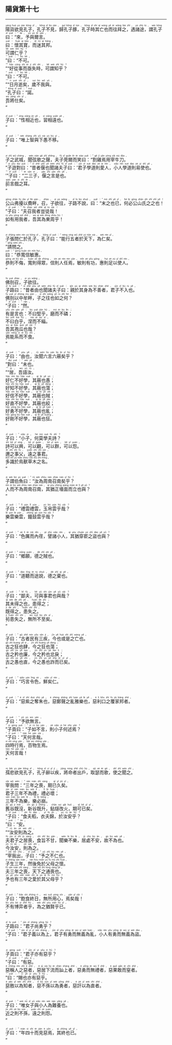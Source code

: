 ## 陽貨第十七
---
<div>

<p>
<ruby><rb> 陽貨欲見孔子，孔子不見，歸孔子豚，孔子時其亡也而往拜之，遇諸途，謂孔子曰：“來，予與爾言。 </rb> <rt>yáng  huò  yù  jiàn  kǒng  zǐ ， kǒng  zǐ  bù  jiàn ， guī  kǒng  zǐ  tún ， kǒng  zǐ  shí  qí  wáng  yě  ér  wǎng  bài  zhī ， yù  zhū  tú ， wèi  kǒng  zǐ  yuē ：“ lái ， yǔ  yǔ  ěr  yán 。</rt></ruby><BR>
<ruby><rb> 曰：懷其寶，而迷其邦。 </rb> <rt>yuē ： huái  qí  bǎo ， ér  mí  qí  bāng 。</rt></ruby><BR>
<ruby><rb> 可謂仁乎？ </rb> <rt>kě  wèi  rén  hū ？</rt></ruby><BR>
<ruby><rb> ”曰：“不可。 </rb> <rt>” yuē ：“ bù  kě 。</rt></ruby><BR>
<ruby><rb> ”“好從事而亟失時，可謂知乎？ </rb> <rt>”“ hǎo  cóng  shì  ér  jí  shī  shí ， kě  wèi  zhī  hū ？</rt></ruby><BR>
<ruby><rb> ”曰：“不可。 </rb> <rt>” yuē ：“ bù  kě 。</rt></ruby><BR>
<ruby><rb> ”“日月逝矣，歲不我與。 </rb> <rt>”“ rì  yuè  shì  yǐ ， suì  bù  wǒ  yǔ 。</rt></ruby><BR>
<ruby><rb> ”孔子曰：“諾。 </rb> <rt>” kǒng  zǐ  yuē ：“ nuò 。</rt></ruby><BR>
<ruby><rb> 吾將仕矣。 </rb> <rt>wú  jiāng  shì  yǐ 。</rt></ruby><BR>
<ruby><rb> ” </rb> <rt>”</rt></ruby><BR></P>

<p>
<ruby><rb> 子曰：“性相近也，習相遠也。 </rb> <rt>zǐ  yuē ：“ xìng  xiāng  jìn  yě ， xí  xiāng  yuǎn  yě 。</rt></ruby><BR>
<ruby><rb> ” </rb> <rt>”</rt></ruby><BR></P>

<p>
<ruby><rb> 子曰：“唯上智與下愚不移。 </rb> <rt>zǐ  yuē ：“ wéi  shàng  zhì  yǔ  xià  yú  bù  yí 。</rt></ruby><BR>
<ruby><rb> ” </rb> <rt>”</rt></ruby><BR></P>

<p>
<ruby><rb> 子之武城，聞弦歌之聲，夫子莞爾而笑曰：“割雞焉用宰牛刀。 </rb> <rt>zi  zhī  wǔ  chéng ， wén  xián  gē  zhī  shēng ， fū  zǐ  guǎn  ěr  ér  xiào  yuē ：“ gē  jī  yān  yòng  zǎi  niú  dāo 。</rt></ruby><BR>
<ruby><rb> ”子遊對曰：“昔者偃也聞諸夫子曰：’君子學道則愛人，小人學道則易使也。 </rb> <rt>” zi  yóu  duì  yuē ：“ xī  zhě  yǎn  yě  wén  zhū  fū  zǐ  yuē ：’ jūn  zǐ  xué  dào  zé  ài  rén ， xiǎo  rén  xué  dào  zé  yì  shǐ  yě 。</rt></ruby><BR>
<ruby><rb> ’”子曰：“二三子，偃之言是也。 </rb> <rt>’” zǐ  yuē ：“ èr  sān  zi ， yǎn  zhī  yán  shì  yě 。</rt></ruby><BR>
<ruby><rb> 前言戲之耳。 </rb> <rt>qián  yán  xì  zhī  ěr 。</rt></ruby><BR>
<ruby><rb> ” </rb> <rt>”</rt></ruby><BR></P>

<p>
<ruby><rb> 公山弗擾以費畔，召，子欲往，子路不說，曰：“末之也已，何必公山氏之之也！ </rb> <rt>gōng  shān  fú  rǎo  yǐ  fèi  pàn ， zhào ， zi  yù  wǎng ， zǐ  lù  bù  shuō ， yuē ：“ mò  zhī  yě  yǐ ， hé  bì  gōng  shān  shì  zhī  zhī  yě ！</rt></ruby><BR>
<ruby><rb> ”子曰：“夫召我者豈徒哉！ </rb> <rt>” zǐ  yuē ：“ fū  zhào  wǒ  zhě  qǐ  tú  zāi ！</rt></ruby><BR>
<ruby><rb> 如有用我者，吾其為東周乎！ </rb> <rt>rú  yǒu  yòng  wǒ  zhě ， wú  qí  wèi  dōng  zhōu  hū ！</rt></ruby><BR>
<ruby><rb> ” </rb> <rt>”</rt></ruby><BR></P>

<p>
<ruby><rb> 子張問仁於孔子，孔子曰：“能行五者於天下，為仁矣。 </rb> <rt>zi  zhāng  wèn  rén  yú  kǒng  zǐ ， kǒng  zǐ  yuē ：“ néng  xíng  wǔ  zhě  yú  tiān  xià ， wèi  rén  yǐ 。</rt></ruby><BR>
<ruby><rb> ”請問之。 </rb> <rt>” qǐng  wèn  zhī 。</rt></ruby><BR>
<ruby><rb> 曰：“恭寬信敏惠。 </rb> <rt>yuē ：“ gōng  kuān  xìn  mǐn  huì 。</rt></ruby><BR>
<ruby><rb> 恭則不侮，寬則得眾，信則人任焉，敏則有功，惠則足以使人。 </rb> <rt>gōng  zé  bù  wǔ ， kuān  zé  dé  zhòng ， xìn  zé  rén  rèn  yān ， mǐn  zé  yǒu  gōng ， huì  zé  zú  yǐ  shǐ  rén 。</rt></ruby><BR>
<ruby><rb> ” </rb> <rt>”</rt></ruby><BR></P>

<p>
<ruby><rb> 佛刖召，子欲往。 </rb> <rt>fú  yuè  zhào ， zi  yù  wǎng 。</rt></ruby><BR>
<ruby><rb> 子路曰：“昔者由也聞諸夫子曰：親於其身為不善者，君子不入也。 </rb> <rt>zǐ  lù  yuē ：“ xī  zhě  yóu  yě  wén  zhū  fū  zǐ  yuē ： qīn  yú  qí  shēn  wèi  bù  shàn  zhě ， jūn  zǐ  bù  rù  yě 。</rt></ruby><BR>
<ruby><rb> 佛刖以中牟畔，子之往也如之何？ </rb> <rt>fú  yuè  yǐ  zhōng  mù  pàn ， zi  zhī  wǎng  yě  rú  zhī  hé ？</rt></ruby><BR>
<ruby><rb> ”子曰：“然。 </rb> <rt>” zǐ  yuē ：“ rán 。</rt></ruby><BR>
<ruby><rb> 有是言也：不曰堅乎，磨而不磷； </rb> <rt>yǒu  shì  yán  yě ： bù  yuē  jiān  hū ， mó  ér  bù  lín ；</rt></ruby><BR>
<ruby><rb> 不曰白乎，涅而不緇。 </rb> <rt>bù  yuē  bái  hū ， niè  ér  bù  zī 。</rt></ruby><BR>
<ruby><rb> 吾其孢瓜也哉？ </rb> <rt>wú  qí  bāo  guā  yě  zāi ？</rt></ruby><BR>
<ruby><rb> 焉能系而不食。 </rb> <rt>yān  néng  xì  ér  bù  shí 。</rt></ruby><BR>
<ruby><rb> ” </rb> <rt>”</rt></ruby><BR></P>

<p>
<ruby><rb> 子曰：“由也，汝聞六言六蔽矣乎？ </rb> <rt>zǐ  yuē ：“ yóu  yě ， rǔ  wén  liù  yán  liù  bì  yǐ  hū ？</rt></ruby><BR>
<ruby><rb> ”對曰：“未也。 </rb> <rt>” duì  yuē ：“ wèi  yě 。</rt></ruby><BR>
<ruby><rb> ”“居，吾語汝。 </rb> <rt>”“ jū ， wú  yǔ  rǔ 。</rt></ruby><BR>
<ruby><rb> 好仁不好學，其蔽也愚； </rb> <rt>hǎo  rén  bù  hǎo  xué ， qí  bì  yě  yú ；</rt></ruby><BR>
<ruby><rb> 好知不好學，其蔽也蕩； </rb> <rt>hǎo  zhī  bù  hǎo  xué ， qí  bì  yě  dàng ；</rt></ruby><BR>
<ruby><rb> 好信不好學，其蔽也賊； </rb> <rt>hǎo  xìn  bù  hǎo  xué ， qí  bì  yě  zéi ；</rt></ruby><BR>
<ruby><rb> 好直不好學，其蔽也絞； </rb> <rt>hǎo  zhí  bù  hǎo  xué ， qí  bì  yě  jiǎo ；</rt></ruby><BR>
<ruby><rb> 好勇不好學，其蔽也亂； </rb> <rt>hǎo  yǒng  bù  hǎo  xué ， qí  bì  yě  luàn ；</rt></ruby><BR>
<ruby><rb> 好剛不好學，其蔽也狂。 </rb> <rt>hǎo  gāng  bù  hǎo  xué ， qí  bì  yě  kuáng 。</rt></ruby><BR>
<ruby><rb> ” </rb> <rt>”</rt></ruby><BR></P>

<p>
<ruby><rb> 子曰：“小子，何莫學夫詩？ </rb> <rt>zǐ  yuē ：“ xiǎo  zi ， hé  mò  xué  fū  shī ？</rt></ruby><BR>
<ruby><rb> 詩可以興，可以觀，可以群，可以怨。 </rb> <rt>shī  kě  yǐ  xìng ， kě  yǐ  guān ， kě  yǐ  qún ， kě  yǐ  yuàn 。</rt></ruby><BR>
<ruby><rb> 邇之事父，遠之事君。 </rb> <rt>ěr  zhī  shì  fù ， yuǎn  zhī  shì  jūn 。</rt></ruby><BR>
<ruby><rb> 多識於鳥獸草木之名。 </rb> <rt>duō  shí  yú  niǎo  shòu  cǎo  mù  zhī  míng 。</rt></ruby><BR>
<ruby><rb> ” </rb> <rt>”</rt></ruby><BR></P>

<p>
<ruby><rb> 子謂伯魚曰：“汝為周南召南矣乎？ </rb> <rt>zi  wèi  bó  yú  yuē ：“ rǔ  wèi  zhōu  nán  zhào  nán  yǐ  hū ？</rt></ruby><BR>
<ruby><rb> 人而不為周南召南，其猶正墻面而立也與？ </rb> <rt>rén  ér  bù  wèi  zhōu  nán  zhào  nán ， qí  yóu  zhèng  qiáng  miàn  ér  lì  yě  yǔ ？</rt></ruby><BR>
<ruby><rb> ” </rb> <rt>”</rt></ruby><BR></P>

<p>
<ruby><rb> 子曰：“禮雲禮雲，玉帛雲乎哉？ </rb> <rt>zǐ  yuē ：“ lǐ  yún  lǐ  yún ， yù  bó  yún  hū  zāi ？</rt></ruby><BR>
<ruby><rb> 樂雲樂雲，鐘鼓雲乎哉？ </rb> <rt>lè  yún  lè  yún ， zhōng  gǔ  yún  hū  zāi ？</rt></ruby><BR>
<ruby><rb> ” </rb> <rt>”</rt></ruby><BR></P>

<p>
<ruby><rb> 子曰：“色厲而內荏，譬諸小人，其猶穿窬之盜也與？ </rb> <rt>zǐ  yuē ：“ sè  lì  ér  nèi  rěn ， pì  zhū  xiǎo  rén ， qí  yóu  chuān  yú  zhī  dào  yě  yǔ ？</rt></ruby><BR>
<ruby><rb> ” </rb> <rt>”</rt></ruby><BR></P>

<p>
<ruby><rb> 子曰：“鄉願，德之賊也。 </rb> <rt>zǐ  yuē ：“ xiāng  yuàn ， dé  zhī  zéi  yě 。</rt></ruby><BR>
<ruby><rb> ” </rb> <rt>”</rt></ruby><BR></P>

<p>
<ruby><rb> 子曰：“道聽而途說，德之棄也。 </rb> <rt>zǐ  yuē ：“ dào  tīng  ér  tú  shuō ， dé  zhī  qì  yě 。</rt></ruby><BR>
<ruby><rb> ” </rb> <rt>”</rt></ruby><BR></P>

<p>
<ruby><rb> 子曰：“鄙夫，可與事君也與哉？ </rb> <rt>zǐ  yuē ：“ bǐ  fū ， kě  yǔ  shì  jūn  yě  yǔ  zāi ？</rt></ruby><BR>
<ruby><rb> 其未得之也，患得之； </rb> <rt>qí  wèi  dé  zhī  yě ， huàn  dé  zhī ；</rt></ruby><BR>
<ruby><rb> 既得之，患失之。 </rb> <rt>jì  dé  zhī ， huàn  shī  zhī 。</rt></ruby><BR>
<ruby><rb> 茍患失之，無所不至矣。 </rb> <rt>jì  huàn  shī  zhī ， wú  suǒ  bù  zhì  yǐ 。</rt></ruby><BR>
<ruby><rb> ” </rb> <rt>”</rt></ruby><BR></P>

<p>
<ruby><rb> 子曰：“古者民有三疾，今也或是之亡也。 </rb> <rt>zǐ  yuē ：“ gǔ  zhě  mín  yǒu  sān  jí ， jīn  yě  huò  shì  zhī  wáng  yě 。</rt></ruby><BR>
<ruby><rb> 古之狂也肆，今之狂也蕩； </rb> <rt>gǔ  zhī  kuáng  yě  sì ， jīn  zhī  kuáng  yě  dàng ；</rt></ruby><BR>
<ruby><rb> 古之矜也廉，今之矜也忿戾； </rb> <rt>gǔ  zhī  jīn  yě  lián ， jīn  zhī  jīn  yě  fèn  lì ；</rt></ruby><BR>
<ruby><rb> 古之愚也直，今之愚也詐而已矣。 </rb> <rt>gǔ  zhī  yú  yě  zhí ， jīn  zhī  yú  yě  zhà  ér  yǐ  yǐ 。</rt></ruby><BR>
<ruby><rb> ” </rb> <rt>”</rt></ruby><BR></P>

<p>
<ruby><rb> 子曰：“巧言令色，鮮矣仁。 </rb> <rt>zǐ  yuē ：“ qiǎo  yán  lìng  sè ， xiān  yǐ  rén 。</rt></ruby><BR>
<ruby><rb> ” </rb> <rt>”</rt></ruby><BR></P>

<p>
<ruby><rb> 子曰：“惡紫之奪朱也，惡鄭聲之亂雅樂也，惡利口之覆家邦者。 </rb> <rt>zǐ  yuē ：“ è  zǐ  zhī  duó  zhū  yě ， è  zhèng  shēng  zhī  luàn  yǎ  lè  yě ， è  lì  kǒu  zhī  fù  jiā  bāng  zhě 。</rt></ruby><BR>
<ruby><rb> ” </rb> <rt>”</rt></ruby><BR></P>

<p>
<ruby><rb> 子曰：“予欲無言。 </rb> <rt>zǐ  yuē ：“ yǔ  yù  wú  yán 。</rt></ruby><BR>
<ruby><rb> ”子貢曰：“子如不言，則小子何述焉？ </rb> <rt>” zi  gòng  yuē ：“ zi  rú  bù  yán ， zé  xiǎo  zi  hé  shù  yān ？</rt></ruby><BR>
<ruby><rb> ”子曰：“天何言哉。 </rb> <rt>” zǐ  yuē ：“ tiān  hé  yán  zāi 。</rt></ruby><BR>
<ruby><rb> 四時行焉，百物生焉。 </rb> <rt>sì  shí  xíng  yān ， bǎi  wù  shēng  yān 。</rt></ruby><BR>
<ruby><rb> 天何言哉！ </rb> <rt>tiān  hé  yán  zāi ！</rt></ruby><BR>
<ruby><rb> ” </rb> <rt>”</rt></ruby><BR></P>

<p>
<ruby><rb> 孺悲欲見孔子，孔子辭以疾，將命者出戶，取瑟而歌，使之聞之。 </rb> <rt>rú  bēi  yù  jiàn  kǒng  zǐ ， kǒng  zǐ  cí  yǐ  jí ， jiāng  mìng  zhě  chū  hù ， qǔ  sè  ér  gē ， shǐ  zhī  wén  zhī 。</rt></ruby><BR></P>

<p>
<ruby><rb> 宰我問：“三年之喪，期已久矣。 </rb> <rt>zǎi  wǒ  wèn ：“ sān  nián  zhī  sàng ， qī  yǐ  jiǔ  yǐ 。</rt></ruby><BR>
<ruby><rb> 君子三年不為禮，禮必壞； </rb> <rt>jūn  zǐ  sān  nián  bù  wèi  lǐ ， lǐ  bì  huài ；</rt></ruby><BR>
<ruby><rb> 三年不為樂，樂必崩。 </rb> <rt>sān  nián  bù  wèi  lè ， lè  bì  bēng 。</rt></ruby><BR>
<ruby><rb> 舊谷既沒，新谷既升，鉆燧改火，期可已矣。 </rb> <rt>jiù  gǔ  jì  méi ， xīn  gǔ  jì  shēng ， chān  suì  gǎi  huǒ ， qī  kě  yǐ  yǐ 。</rt></ruby><BR>
<ruby><rb> ”子曰：“食夫稻，衣夫錦，於汝安乎？ </rb> <rt>” zǐ  yuē ：“ shí  fū  dào ， yī  fū  jǐn ， yú  rǔ  ān  hū ？</rt></ruby><BR>
<ruby><rb> ”曰：“安。 </rb> <rt>” yuē ：“ ān 。</rt></ruby><BR>
<ruby><rb> ”“汝安則為之。 </rb> <rt>”“ rǔ  ān  zé  wèi  zhī 。</rt></ruby><BR>
<ruby><rb> 夫君子之居喪，食旨不甘，聞樂不樂，居處不安，故不為也。 </rb> <rt>fū  jūn  zǐ  zhī  jū  sàng ， shí  zhǐ  bù  gān ， wén  lè  bù  lè ， jū  chù  bù  ān ， gù  bù  wèi  yě 。</rt></ruby><BR>
<ruby><rb> 今汝安，則為之。 </rb> <rt>jīn  rǔ  ān ， zé  wèi  zhī 。</rt></ruby><BR>
<ruby><rb> ”宰我出，子曰：“予之不仁也。 </rb> <rt>” zǎi  wǒ  chū ， zǐ  yuē ：“ yǔ  zhī  bù  rén  yě 。</rt></ruby><BR>
<ruby><rb> 子生三年，然後免於父母之懷。 </rb> <rt>zi  shēng  sān  nián ， rán  hòu  miǎn  yú  fù  mǔ  zhī  huái 。</rt></ruby><BR>
<ruby><rb> 夫三年之喪，天下之通喪也。 </rb> <rt>fū  sān  nián  zhī  sàng ， tiān  xià  zhī  tōng  sàng  yě 。</rt></ruby><BR>
<ruby><rb> 予也有三年之愛於其父母乎？ </rb> <rt>yǔ  yě  yǒu  sān  nián  zhī  ài  yú  qí  fù  mǔ  hū ？</rt></ruby><BR>
<ruby><rb> ” </rb> <rt>”</rt></ruby><BR></P>

<p>
<ruby><rb> 子曰：“飽食終日，無所用心，焉矣哉！ </rb> <rt>zǐ  yuē ：“ bǎo  shí  zhōng  rì ， wú  suǒ  yòng  xīn ， yān  yǐ  zāi ！</rt></ruby><BR>
<ruby><rb> 不有博弈者乎，為之猶賢乎已。 </rb> <rt>bù  yǒu  bó  yì  zhě  hū ， wèi  zhī  yóu  xián  hū  yǐ 。</rt></ruby><BR>
<ruby><rb> ” </rb> <rt>”</rt></ruby><BR></P>

<p>
<ruby><rb> 子路曰：“君子尚勇乎？ </rb> <rt>zǐ  lù  yuē ：“ jūn  zǐ  shàng  yǒng  hū ？</rt></ruby><BR>
<ruby><rb> ”子曰：“君子義以為上，君子有勇而無義為亂，小人有勇而無義為盜。 </rb> <rt>” zǐ  yuē ：“ jūn  zǐ  yì  yǐ  wèi  shàng ， jūn  zǐ  yǒu  yǒng  ér  wú  yì  wèi  luàn ， xiǎo  rén  yǒu  yǒng  ér  wú  yì  wèi  dào 。</rt></ruby><BR>
<ruby><rb> ” </rb> <rt>”</rt></ruby><BR></P>

<p>
<ruby><rb> 子貢曰：“君子亦有惡乎？ </rb> <rt>zi  gòng  yuē ：“ jūn  zǐ  yì  yǒu  è  hū ？</rt></ruby><BR>
<ruby><rb> ”子曰：“有惡。 </rb> <rt>” zǐ  yuē ：“ yǒu  è 。</rt></ruby><BR>
<ruby><rb> 惡稱人之惡者，惡居下流而訕上者，惡勇而無禮者，惡果敢而窒者。 </rb> <rt>è  chēng  rén  zhī  è  zhě ， è  jū  xià  liú  ér  shàn  shàng  zhě ， è  yǒng  ér  wú  lǐ  zhě ， è  guǒ  gǎn  ér  zhì  zhě 。</rt></ruby><BR>
<ruby><rb> ”曰：“賜也亦有惡乎。 </rb> <rt>” yuē ：“ cì  yě  yì  yǒu  è  hū 。</rt></ruby><BR>
<ruby><rb> 惡敫以為知者，惡不孫以為勇者，惡訐以為直者。 </rb> <rt>è  jiǎo  yǐ  wèi  zhī  zhě ， è  bù  sūn  yǐ  wèi  yǒng  zhě ， è  jié  yǐ  wèi  zhí  zhě 。</rt></ruby><BR>
<ruby><rb> ” </rb> <rt>”</rt></ruby><BR></P>

<p>
<ruby><rb> 子曰：“唯女子與小人為難養也。 </rb> <rt>zǐ  yuē ：“ wéi  nǚ  zǐ  yǔ  xiǎo  rén  wèi  nán  yǎng  yě 。</rt></ruby><BR>
<ruby><rb> 近之則不孫，遠之則怨。 </rb> <rt>jìn  zhī  zé  bù  sūn ， yuǎn  zhī  zé  yuàn 。</rt></ruby><BR>
<ruby><rb> ” </rb> <rt>”</rt></ruby><BR></P>

<p>
<ruby><rb> 子曰：“年四十而見惡焉，其終也已。 </rb> <rt>zǐ  yuē ：“ nián  sì  shí  ér  jiàn  è  yān ， qí  zhōng  yě  yǐ 。</rt></ruby><BR>
<ruby><rb> ” </rb> <rt>”</rt></ruby><BR></P>

</div>
